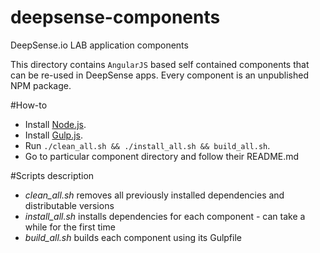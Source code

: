 deepsense-components
==================

DeepSense.io LAB application components

This directory contains `AngularJS` based self contained components that can be re-used in DeepSense apps.
Every component is an unpublished NPM package.

#How-to

 * Install [Node.js](http://nodejs.org/).
 * Install [Gulp.js](https://www.npmjs.com/package/gulp).
 * Run `./clean_all.sh && ./install_all.sh && build_all.sh`.
 * Go to particular component directory and follow their README.md

#Scripts description

 * *clean_all.sh* removes all previously installed dependencies and distributable versions
 * *install_all.sh* installs dependencies for each component - can take a while for the first time
 * *build_all.sh* builds each component using its Gulpfile

